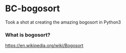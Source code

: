 # BC-bogosort
Took a shot at creating the amazing bogosort in Python3

### What is bogosort?
https://en.wikipedia.org/wiki/Bogosort